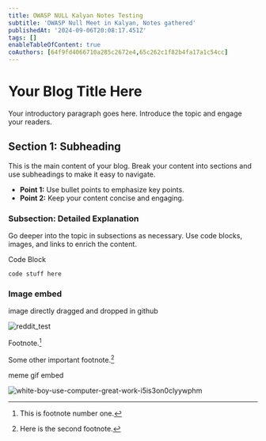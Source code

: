 ```yaml
---
title: OWASP NULL Kalyan Notes Testing
subtitle: 'OWASP Null Meet in Kalyan, Notes gathered'
publishedAt: '2024-09-06T20:08:17.451Z'
tags: []
enableTableOfContent: true
coAuthors: [64f9fd4066710a285c2672e4,65c262c1f82b4fa17a1c54cc]
---
```


# Your Blog Title Here

Your introductory paragraph goes here. Introduce the topic and engage your readers.


## Section 1: Subheading

This is the main content of your blog. Break your content into sections and use subheadings to make it easy to navigate.

- **Point 1:** Use bullet points to emphasize key points.
- **Point 2:** Keep your content concise and engaging.


### Subsection: Detailed Explanation

Go deeper into the topic in subsections as necessary. Use code blocks, images, and links to enrich the content.

Code Block
```
code stuff here
```

### Image embed

image directly dragged and dropped in github

![reddit_test](https://github.com/user-attachments/assets/4df2db13-ca94-4584-9c85-c6c19ae7840d)



Footnote.[^1]

Some other important footnote.[^2]



meme gif embed

![white-boy-use-computer-great-work-i5is3on0clyywphm](https://github.com/user-attachments/assets/1f68826f-ddf0-4a95-8a07-c5949604a4c4)


[^1]: This is footnote number one.
[^2]: Here is the second footnote.
